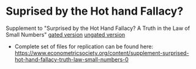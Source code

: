 # Suprised by the Hot hand Fallacy?

Supplement to "Surprised by the Hot Hand Fallacy? A Truth in the Law of Small Numbers"  [gated version](https://onlinelibrary.wiley.com/doi/abs/10.3982/ECTA14943)  [ungated version](https://osf.io/sv9x2/)

- Complete set of files for replication can be found here: https://www.econometricsociety.org/content/supplement-surprised-hot-hand-fallacy-truth-law-small-numbers-0
